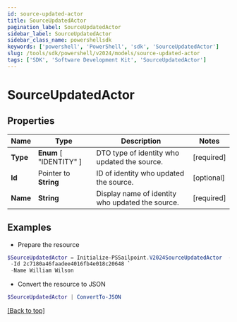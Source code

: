 ```yaml
---
id: source-updated-actor
title: SourceUpdatedActor
pagination_label: SourceUpdatedActor
sidebar_label: SourceUpdatedActor
sidebar_class_name: powershellsdk
keywords: ['powershell', 'PowerShell', 'sdk', 'SourceUpdatedActor'] 
slug: /tools/sdk/powershell/v2024/models/source-updated-actor
tags: ['SDK', 'Software Development Kit', 'SourceUpdatedActor']
---
```



# SourceUpdatedActor

## Properties

Name | Type | Description | Notes
------------ | ------------- | ------------- | -------------
**Type** |   **Enum** [  "IDENTITY" ] | DTO type of identity who updated the source. | [required]
**Id** |  Pointer to **String** | ID of identity who updated the source. | [optional] 
**Name** |  **String** | Display name of identity who updated the source. | [required]

## Examples

- Prepare the resource
```powershell
$SourceUpdatedActor = Initialize-PSSailpoint.V2024SourceUpdatedActor  -Type IDENTITY `
 -Id 2c7180a46faadee4016fb4e018c20648 `
 -Name William Wilson
```

- Convert the resource to JSON
```powershell
$SourceUpdatedActor | ConvertTo-JSON
```


[[Back to top]](#) 

